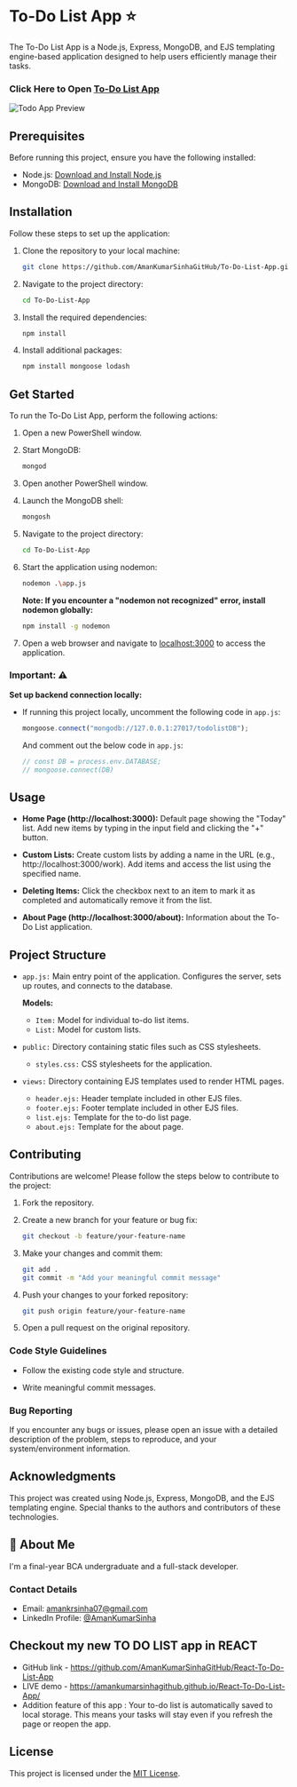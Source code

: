 # To-Do List App ⭐

The To-Do List App is a Node.js, Express, MongoDB, and EJS templating engine-based application designed to help users efficiently manage their tasks.

### Click Here to Open [To-Do List App](https://to-do-list-rz0n.onrender.com/)

![Todo App Preview](https://github.com/AmanKumarSinhaGitHub/To-Do-List-App/assets/65329366/3e810143-7dbd-46d5-a21d-1bea26a731dc)

## Prerequisites

Before running this project, ensure you have the following installed:

- Node.js: [Download and Install Node.js](https://nodejs.org/en/download)
- MongoDB: [Download and Install MongoDB](https://www.mongodb.com/try/download/community)

## Installation

Follow these steps to set up the application:

1. Clone the repository to your local machine:

   ```bash
   git clone https://github.com/AmanKumarSinhaGitHub/To-Do-List-App.git
   ```

2. Navigate to the project directory:

   ```bash
   cd To-Do-List-App
   ```

3. Install the required dependencies:

   ```bash
   npm install
   ```

4. Install additional packages:

   ```bash
   npm install mongoose lodash
   ```

## Get Started

To run the To-Do List App, perform the following actions:

1. Open a new PowerShell window.

2. Start MongoDB:

   ```bash
   mongod
   ```

3. Open another PowerShell window.

4. Launch the MongoDB shell:

   ```bash
   mongosh
   ```

5. Navigate to the project directory:

   ```bash
   cd To-Do-List-App
   ```

6. Start the application using nodemon:

   ```bash
   nodemon .\app.js
   ```

   **Note: If you encounter a "nodemon not recognized" error, install nodemon globally:**

   ```bash
   npm install -g nodemon
   ```

7. Open a web browser and navigate to [localhost:3000](http://localhost:3000) to access the application.

### Important: ⚠️

**Set up backend connection locally:**

- If running this project locally, uncomment the following code in `app.js`:

   ```js
   mongoose.connect("mongodb://127.0.0.1:27017/todolistDB");
   ```

   And comment out the below code in ```app.js```:

   ```js
   // const DB = process.env.DATABASE;
   // mongoose.connect(DB)
   ```

## Usage

- **Home Page (http://localhost:3000):** Default page showing the "Today" list. Add new items by typing in the input field and clicking the "+" button.

- **Custom Lists:** Create custom lists by adding a name in the URL (e.g., http://localhost:3000/work). Add items and access the list using the specified name.

- **Deleting Items:** Click the checkbox next to an item to mark it as completed and automatically remove it from the list.

- **About Page (http://localhost:3000/about):** Information about the To-Do List application.

## Project Structure

- `app.js:` Main entry point of the application. Configures the server, sets up routes, and connects to the database.

   **Models:**

   - `Item:` Model for individual to-do list items.
   - `List:` Model for custom lists.

- `public:` Directory containing static files such as CSS stylesheets.
   - `styles.css:` CSS stylesheets for the application.

- `views:` Directory containing EJS templates used to render HTML pages.

   - `header.ejs:` Header template included in other EJS files.
   - `footer.ejs:` Footer template included in other EJS files.
   - `list.ejs:` Template for the to-do list page.
   - `about.ejs:` Template for the about page.

## Contributing

Contributions are welcome! Please follow the steps below to contribute to the project:

1. Fork the repository.

2. Create a new branch for your feature or bug fix:

   ```bash
   git checkout -b feature/your-feature-name
   ```

3. Make your changes and commit them:

   ```bash
   git add .
   git commit -m "Add your meaningful commit message"
   ```

4. Push your changes to your forked repository:

   ```bash
   git push origin feature/your-feature-name
   ```

5. Open a pull request on the original repository.

### Code Style Guidelines

- Follow the existing code style and structure.

- Write meaningful commit messages.

### Bug Reporting

If you encounter any bugs or issues, please open an issue with a detailed description of the problem, steps to reproduce, and your system/environment information.

## Acknowledgments

This project was created using Node.js, Express, MongoDB, and the EJS templating engine. Special thanks to the authors and contributors of these technologies.

## 🚀 About Me

I'm a final-year BCA undergraduate and a full-stack developer.

### Contact Details

- Email: amankrsinha07@gmail.com
- LinkedIn Profile: [@AmanKumarSinha](https://www.linkedin.com/in/amankumarsinha)

## Checkout my new TO DO LIST app in REACT
- GitHub link - https://github.com/AmanKumarSinhaGitHub/React-To-Do-List-App
- LIVE demo - https://amankumarsinhagithub.github.io/React-To-Do-List-App/
- Addition feature of this app : Your to-do list is automatically saved to local storage. This means your tasks will stay even if you refresh the page or reopen the app.

## License

This project is licensed under the [MIT License](LICENSE).

